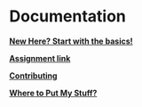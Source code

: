 # Documentation
[**New Here? Start with the basics!**](tutorial)

[**Assignment link**](assignments)

[**Contributing**](Contributing.md)

[**Where to Put My Stuff?**](wheretoputmystuff.md)
